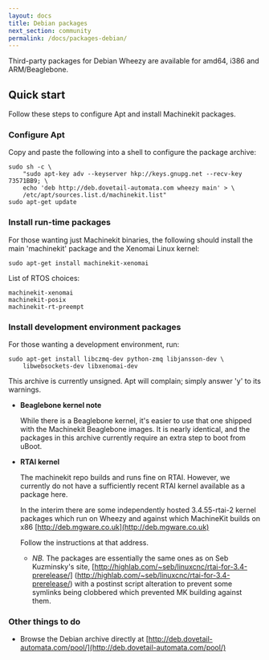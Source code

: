 ```yaml
---
layout: docs
title: Debian packages
next_section: community
permalink: /docs/packages-debian/
---
```


Third-party packages for Debian Wheezy are available for amd64, i386
and ARM/Beaglebone.

## Quick start

Follow these steps to configure Apt and install Machinekit packages.

### Configure Apt

Copy and paste the following into a shell to configure the package archive:

    sudo sh -c \
        "sudo apt-key adv --keyserver hkp://keys.gnupg.net --recv-key 73571BB9; \
        echo 'deb http://deb.dovetail-automata.com wheezy main' > \
        /etc/apt/sources.list.d/machinekit.list"
    sudo apt-get update

### Install run-time packages

For those wanting just Machinekit binaries, the following should
install the main 'machinekit' package and the Xenomai Linux
kernel:

    sudo apt-get install machinekit-xenomai

List of RTOS choices:

    machinekit-xenomai
    machinekit-posix
    machinekit-rt-preempt

### Install development environment packages

For those wanting a development environment, run:

    sudo apt-get install libczmq-dev python-zmq libjansson-dev \
        libwebsockets-dev libxenomai-dev

This archive is currently unsigned. Apt will complain; simply answer
'y' to its warnings.

- **Beaglebone kernel note**

  While there is a Beaglebone kernel, it's easier to use that one
  shipped with the Machinekit Beaglebone images. It is nearly
  identical, and the packages in this archive currently require an
  extra step to boot from uBoot.

- **RTAI kernel**

  The machinekit repo builds and runs fine on RTAI. However, we currently
  do not have a sufficiently recent RTAI kernel available as a package here.

  In the interim there are some independently hosted 3.4.55-rtai-2
  kernel packages which run on Wheezy and against which MachineKit
  builds on x86 [http://deb.mgware.co.uk](http://deb.mgware.co.uk)
  
  Follow the instructions at that address.
  
  - *NB.* The packages are essentially the same ones as on Seb
    Kuzminsky's site,
    [http://highlab.com/~seb/linuxcnc/rtai-for-3.4-prerelease/]
    (http://highlab.com/~seb/linuxcnc/rtai-for-3.4-prerelease/) with a
    postinst script alteration to prevent some symlinks being
    clobbered which prevented MK building against them.


### Other things to do

- Browse the Debian archive directly at
  [http://deb.dovetail-automata.com/pool/](http://deb.dovetail-automata.com/pool/)

